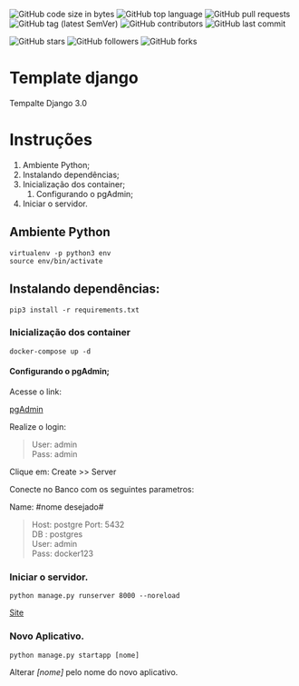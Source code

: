 ![GitHub code size in bytes](https://img.shields.io/github/languages/code-size/rauanisanfelice/template-django.svg)
![GitHub top language](https://img.shields.io/github/languages/top/rauanisanfelice/template-django.svg)
![GitHub pull requests](https://img.shields.io/github/issues-pr/rauanisanfelice/template-django.svg)
![GitHub tag (latest SemVer)](https://img.shields.io/github/tag/rauanisanfelice/template-django.svg)
![GitHub contributors](https://img.shields.io/github/contributors/rauanisanfelice/template-django.svg)
![GitHub last commit](https://img.shields.io/github/last-commit/rauanisanfelice/template-django.svg)

![GitHub stars](https://img.shields.io/github/stars/rauanisanfelice/template-django.svg?style=social)
![GitHub followers](https://img.shields.io/github/followers/rauanisanfelice.svg?style=social)
![GitHub forks](https://img.shields.io/github/forks/rauanisanfelice/template-django.svg?style=social)

# Template django

Tempalte Django 3.0

# Instruções

1. Ambiente Python;
2. Instalando dependências;
3. Inicialização dos container;
    1. Configurando o pgAdmin;
4. Iniciar o servidor.

## Ambiente Python

```
virtualenv -p python3 env
source env/bin/activate
```

## Instalando dependências:

```
pip3 install -r requirements.txt
```

### Inicialização dos container

```
docker-compose up -d
```

#### Configurando o pgAdmin;

Acesse o link:

[pgAdmin](http://localhost:80)

Realize o login:
>User: admin  
>Pass: admin

Clique em: Create >> Server

Conecte no Banco com os seguintes parametros:  

Name: #nome desejado#  
>Host: postgre
>Port: 5432  
>DB  : postgres  
>User: admin  
>Pass: docker123

### Iniciar o servidor.

```
python manage.py runserver 8000 --noreload
```

[Site](http://localhost:8000)


### Novo Aplicativo.
```
python manage.py startapp [nome]
```

Alterar *[nome]* pelo nome do novo aplicativo.
